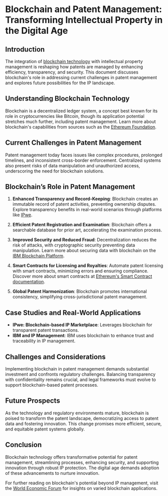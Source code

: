 # Blockchain and Patent Management: Transforming Intellectual Property in the Digital Age

## Introduction

The integration of [blockchain technology](https://en.wikipedia.org/wiki/Blockchain) with intellectual property management is reshaping how patents are managed by enhancing efficiency, transparency, and security. This document discusses blockchain's role in addressing current challenges in patent management and explores future possibilities for the IP landscape.

## Understanding Blockchain Technology

Blockchain is a decentralized ledger system, a concept best known for its role in cryptocurrencies like Bitcoin, though its application potential stretches much further, including patent management. Learn more about blockchain's capabilities from sources such as the [Ethereum Foundation](https://ethereum.org/en/).

## Current Challenges in Patent Management

Patent management today faces issues like complex procedures, prolonged timelines, and inconsistent cross-border enforcement. Centralized systems also present risks of data manipulation and unauthorized access, underscoring the need for blockchain solutions.

## Blockchain’s Role in Patent Management

1. **Enhanced Transparency and Record-Keeping**: Blockchain creates an immutable record of patent activities, preventing ownership disputes. Explore transparency benefits in real-world scenarios through platforms like [IPwe](https://ipwe.com/).

2. **Efficient Patent Registration and Examination**: Blockchain offers a searchable database for prior art, accelerating the examination process.

3. **Improved Security and Reduced Fraud**: Decentralization reduces the risk of attacks, with cryptographic security preventing data manipulation. Learn more about securing data with blockchain on the [IBM Blockchain Platform](https://www.ibm.com/blockchain).

4. **Smart Contracts for Licensing and Royalties**: Automate patent licensing with smart contracts, minimizing errors and ensuring compliance. Discover more about smart contracts at [Ethereum's Smart Contract documentation](https://ethereum.org/en/developers/docs/smart-contracts/).

5. **Global Patent Harmonization**: Blockchain promotes international consistency, simplifying cross-jurisdictional patent management.

## Case Studies and Real-World Applications

- **IPwe: Blockchain-based IP Marketplace**: Leverages blockchain for transparent patent transactions.
- **IBM and IP Management**: IBM uses blockchain to enhance trust and traceability in IP management.

## Challenges and Considerations

Implementing blockchain in patent management demands substantial investment and confronts regulatory challenges. Balancing transparency with confidentiality remains crucial, and legal frameworks must evolve to support blockchain-based patent processes.

## Future Prospects

As the technology and regulatory environments mature, blockchain is poised to transform the patent landscape, democratizing access to patent data and fostering innovation. This change promises more efficient, secure, and equitable patent systems globally.

## Conclusion

Blockchain technology offers transformative potential for patent management, streamlining processes, enhancing security, and supporting innovation through robust IP protection. The digital age demands adoption of these advancements to nurture innovation.

For further reading on blockchain's potential beyond IP management, visit the [World Economic Forum](https://www.weforum.org) for insights on varied blockchain applications.
